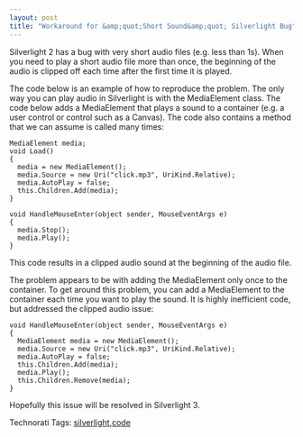 ```yaml
---
layout: post
title: "Workaround for &amp;quot;Short Sound&amp;quot; Silverlight Bug"
---
```


<p>Silverlight 2 has a bug with very short audio files (e.g. less than 1s).  When you need to play a short audio file more than once, the beginning of the audio is clipped off each time after the first time it is played.  </p>

<p>The code below is an example of how to reproduce the problem.  The only way you can play audio in Silverlight is with the MediaElement class.  The code below adds a MediaElement that plays a sound to a container (e.g. a user control or control such as a Canvas).   The code also contains a method that we can assume is called many times:</p>

<pre><code>MediaElement media;
void Load()
{
  media = new MediaElement();
  media.Source = new Uri("click.mp3", UriKind.Relative);
  media.AutoPlay = false;
  this.Children.Add(media);
}

void HandleMouseEnter(object sender, MouseEventArgs e)
{
  media.Stop();
  media.Play();  
}</code></pre>
<p>This code results in a clipped audio sound at the beginning of the audio file.</p>

<p>The problem appears to be with adding the MediaElement only once to the container. To get around this problem, you can add a MediaElement to the container each time you want to play the sound. It is highly inefficient code, but addressed the clipped audio issue:</p>

<pre><code>void HandleMouseEnter(object sender, MouseEventArgs e)
{
  MediaElement media = new MediaElement();
  media.Source = new Uri("click.mp3", UriKind.Relative);
  media.AutoPlay = false;
  this.Children.Add(media);
  media.Play();
  this.Children.Remove(media);
}</code></pre>
<p>Hopefully this issue will be resolved in Silverlight 3. </p>

<div class="tags" id="scid:0767317B-992E-4b12-91E0-4F059A8CECA8:6a9a856c-d98b-4e4b-b816-e4bcf7e1cadc">Technorati Tags: <a href="http://technorati.com/tags/silverlight" rel="tag">silverlight</a>,<a href="http://technorati.com/tags/code" rel="tag">code</a></div> 

